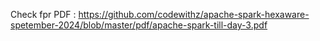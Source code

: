 Check fpr PDF : https://github.com/codewithz/apache-spark-hexaware-spetember-2024/blob/master/pdf/apache-spark-till-day-3.pdf

